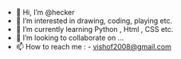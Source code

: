 - 👋 Hi, I’m @hecker
- 👀 I’m interested in drawing, coding, playing etc.
- 🌱 I’m currently learning Python , Html , CSS etc.
- 💞️ I’m looking to collaborate on ...
- 📫 How to reach me : - vishof2008@gmail.com

<!---
Hecker/Hecker is a ✨ special ✨ repository because its `README.md` (this file) appears on your GitHub profile.
You can click the Preview link to take a look at your changes.
--->

